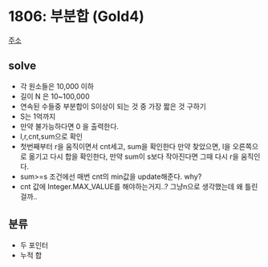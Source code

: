 # 1806: 부분합 (Gold4)
[주소](https://www.acmicpc.net/problem/1806)

## solve
- 각 원소들은 10,000 이하
- 길이 N 은 10~100,000
- 연속된 수들중 부분합이 S이상이 되는 것 중 가장 짧은 것 구하기
- S는 1억까지
- 만약 불가능하다면 0 을 출력한다.
- l,r,cnt,sum으로 확인
- 첫번째부터 r을 움직이면서 cnt세고, sum을 확인한다 만약 찾았으면, l을 오른쪽으로 옮기고 다시 합을 확인한다, 만약 sum이 s보다 작아진다면 그때 다시 r을 움직인다.
- sum>=s 조건에선 매번 cnt의 min값을 update해준다.
why?
- cnt 값에 Integer.MAX_VALUE를 해야하는거지..? 그냥n으로 생각했는데 왜 틀린걸까..

## 분류
- 두 포인터
- 누적 합

